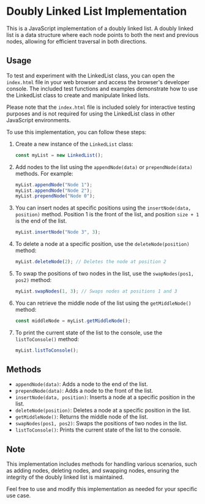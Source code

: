 # Doubly Linked List Implementation

This is a JavaScript implementation of a doubly linked list. A doubly linked list is a data structure where each node points to both the next and previous nodes, allowing for efficient traversal in both directions.

## Usage
To test and experiment with the LinkedList class, you can open the `index.html` file in your web browser and access the browser's developer console. The included test functions and examples demonstrate how to use the LinkedList class to create and manipulate linked lists.

Please note that the `index.html` file is included solely for interactive testing purposes and is not required for using the LinkedList class in other JavaScript environments.

To use this implementation, you can follow these steps:

1. Create a new instance of the `LinkedList` class:

   ```javascript
   const myList = new LinkedList();
   ```

2. Add nodes to the list using the `appendNode(data)` or `prependNode(data)` methods. For example:

   ```javascript
   myList.appendNode("Node 1");
   myList.appendNode("Node 2");
   myList.prependNode("Node 0");
   ```

3. You can insert nodes at specific positions using the `insertNode(data, position)` method. Position 1 is the front of the list, and position `size + 1` is the end of the list.

   ```javascript
   myList.insertNode("Node 3", 3);
   ```

4. To delete a node at a specific position, use the `deleteNode(position)` method:

   ```javascript
   myList.deleteNode(2); // Deletes the node at position 2
   ```

5. To swap the positions of two nodes in the list, use the `swapNodes(pos1, pos2)` method:

   ```javascript
   myList.swapNodes(1, 3); // Swaps nodes at positions 1 and 3
   ```

6. You can retrieve the middle node of the list using the `getMiddleNode()` method:

   ```javascript
   const middleNode = myList.getMiddleNode();
   ```

7. To print the current state of the list to the console, use the `listToConsole()` method:

   ```javascript
   myList.listToConsole();
   ```

## Methods

- `appendNode(data)`: Adds a node to the end of the list.
- `prependNode(data)`: Adds a node to the front of the list.
- `insertNode(data, position)`: Inserts a node at a specific position in the list.
- `deleteNode(position)`: Deletes a node at a specific position in the list.
- `getMiddleNode()`: Returns the middle node of the list.
- `swapNodes(pos1, pos2)`: Swaps the positions of two nodes in the list.
- `listToConsole()`: Prints the current state of the list to the console.

## Note

This implementation includes methods for handling various scenarios, such as adding nodes, deleting nodes, and swapping nodes, ensuring the integrity of the doubly linked list is maintained.

Feel free to use and modify this implementation as needed for your specific use case.
